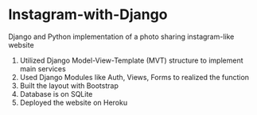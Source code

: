 # Instagram-with-Django

Django and Python implementation of a photo sharing instagram-like website

1) Utilized Django Model-View-Template (MVT) structure to implement main services
2) Used Django Modules like Auth, Views, Forms to realized the function
3) Built the layout with Bootstrap
4) Database is on SQLite
5) Deployed the website on Heroku
